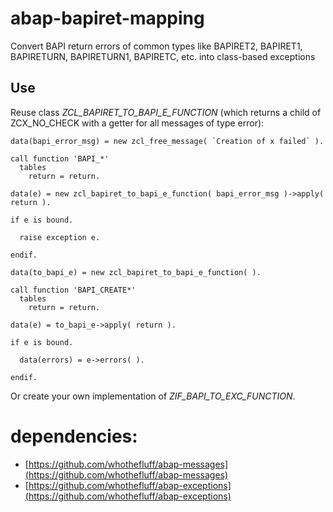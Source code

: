 # abap-bapiret-mapping

Convert BAPI return errors of common types like BAPIRET2, BAPIRET1, BAPIRETURN, BAPIRETURN1, BAPIRETC, etc. into class-based exceptions

## Use

Reuse class _ZCL_BAPIRET_TO_BAPI_E_FUNCTION_ (which returns a child of ZCX_NO_CHECK with a getter for all messages of type error):
```abap
data(bapi_error_msg) = new zcl_free_message( `Creation of x failed` ).

call function 'BAPI_*'
  tables
    return = return.

data(e) = new zcl_bapiret_to_bapi_e_function( bapi_error_msg )->apply( return ).

if e is bound.

  raise exception e.

endif.
```
```abap
data(to_bapi_e) = new zcl_bapiret_to_bapi_e_function( ).

call function 'BAPI_CREATE*'
  tables
    return = return.

data(e) = to_bapi_e->apply( return ).

if e is bound.

  data(errors) = e->errors( ).

endif.
```
Or create your own implementation of _ZIF_BAPI_TO_EXC_FUNCTION_.
   
# dependencies:
  - [https://github.com/whothefluff/abap-messages](https://github.com/whothefluff/abap-messages)
  - [https://github.com/whothefluff/abap-exceptions](https://github.com/whothefluff/abap-exceptions)
